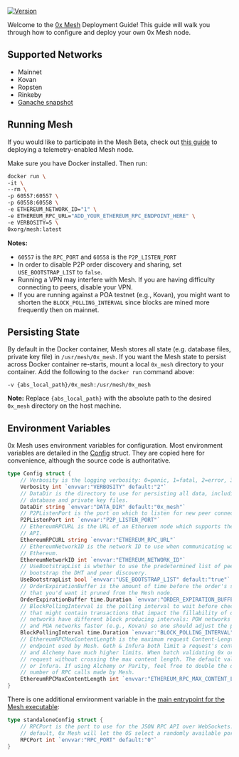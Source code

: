 [![Version](https://img.shields.io/badge/version-development-orange.svg)](https://github.com/0xProject/0x-mesh/releases)

Welcome to the [0x Mesh](https://github.com/0xProject/0x-mesh) Deployment Guide!
This guide will walk you through how to configure and deploy your own 0x Mesh
node.

## Supported Networks

-   Mainnet
-   Kovan
-   Ropsten
-   Rinkeby
-   [Ganache snapshot](https://cloud.docker.com/u/0xorg/repository/docker/0xorg/mesh-ganache-cli)

## Running Mesh

If you would like to participate in the Mesh Beta, check out [this guide](../examples/beta_telemetry_node/README.md) to deploying a telemetry-enabled Mesh node.

Make sure you have Docker installed. Then run:

```bash
docker run \
-it \
--rm \
-p 60557:60557 \
-p 60558:60558 \
-e ETHEREUM_NETWORK_ID="1" \
-e ETHEREUM_RPC_URL="ADD_YOUR_ETHEREUM_RPC_ENDPOINT_HERE" \
-e VERBOSITY=5 \
0xorg/mesh:latest
```

**Notes:**

-   `60557` is the `RPC_PORT` and `60558` is the `P2P_LISTEN_PORT`
-   In order to disable P2P order discovery and sharing, set `USE_BOOTSTRAP_LIST` to `false`.
-   Running a VPN may interfere with Mesh. If you are having difficulty connecting to peers, disable your VPN.
-   If you are running against a POA testnet (e.g., Kovan), you might want to shorten the `BLOCK_POLLING_INTERVAL` since blocks are mined more frequently then on mainnet.

## Persisting State

By default in the Docker container, Mesh stores all state (e.g. database files,
private key file) in `/usr/mesh/0x_mesh`. If you want the Mesh state to persist
across Docker container re-starts, mount a local `0x_mesh` directory to your
container. Add the following to the `docker run` command above:

```
-v {abs_local_path}/0x_mesh:/usr/mesh/0x_mesh
```

**Note:** Replace `{abs_local_path}` with the absolute path to the desired `0x_mesh` directory on the host machine.

## Environment Variables

0x Mesh uses environment variables for configuration. Most environment variables
are detailed in the [Config](https://godoc.org/github.com/0xProject/0x-mesh/core#Config)
struct. They are copied here for convenience, although the source code is
authoritative.

```go
type Config struct {
    // Verbosity is the logging verbosity: 0=panic, 1=fatal, 2=error, 3=warn, 4=info, 5=debug 6=trace
    Verbosity int `envvar:"VERBOSITY" default:"2"`
    // DataDir is the directory to use for persisting all data, including the
    // database and private key files.
    DataDir string `envvar:"DATA_DIR" default:"0x_mesh"`
    // P2PListenPort is the port on which to listen for new peer connections.
    P2PListenPort int `envvar:"P2P_LISTEN_PORT"`
    // EthereumRPCURL is the URL of an Etheruem node which supports the JSON RPC
    // API.
    EthereumRPCURL string `envvar:"ETHEREUM_RPC_URL"`
    // EthereumNetworkID is the network ID to use when communicating with
    // Ethereum.
    EthereumNetworkID int `envvar:"ETHEREUM_NETWORK_ID"`
    // UseBootstrapList is whether to use the predetermined list of peers to
    // bootstrap the DHT and peer discovery.
    UseBootstrapList bool `envvar:"USE_BOOTSTRAP_LIST" default:"true"`
    // OrderExpirationBuffer is the amount of time before the order's stipulated expiration time
    // that you'd want it pruned from the Mesh node.
    OrderExpirationBuffer time.Duration `envvar:"ORDER_EXPIRATION_BUFFER" default:"10s"`
    // BlockPollingInterval is the polling interval to wait before checking for a new Ethereum block
    // that might contain transactions that impact the fillability of orders stored by Mesh. Different
    // networks have different block producing intervals: POW networks are typically slower (e.g., Mainnet)
    // and POA networks faster (e.g., Kovan) so one should adjust the polling interval accordingly.
    BlockPollingInterval time.Duration `envvar:"BLOCK_POLLING_INTERVAL" default:"5s"`
    // EthereumRPCMaxContentLength is the maximum request Content-Length accepted by the backing Ethereum RPC
    // endpoint used by Mesh. Geth & Infura both limit a request's content length to 1024 * 512 Bytes. Parity
    // and Alchemy have much higher limits. When batch validating 0x orders, we will fit as many orders into a
    // request without crossing the max content length. The default value is appropriate for operators using Geth
    // or Infura. If using Alchemy or Parity, feel free to double the default max in order to reduce the
    // number of RPC calls made by Mesh.
    EthereumRPCMaxContentLength int `envvar:"ETHEREUM_RPC_MAX_CONTENT_LENGTH" default:"524288"`
}
```

There is one additional environment variable in the [main entrypoint for the
Mesh executable](cmd/mesh/main.go):

```go
type standaloneConfig struct {
    // RPCPort is the port to use for the JSON RPC API over WebSockets. By
    // default, 0x Mesh will let the OS select a randomly available port.
    RPCPort int `envvar:"RPC_PORT" default:"0"`
}
```
